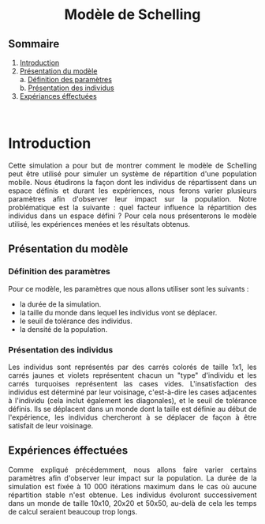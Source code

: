 <center><h1> Modèle de Schelling </h1></center>

## Sommaire
1. [Introduction](#introduction)
2. [Présentation du modèle](#presenration-du-modele)  
   a. [Définition des paramètres](#definition-des-parametres)  
   b. [Présentation des individus](#presentation-des-individus)  
3. [Expériances éffectuées](#experiences-effectuees)

&nbsp;  

# Introduction  <a name="introduction"></a>

<div style="text-align: justify">
Cette simulation a pour but de montrer comment le modèle de Schelling peut être utilisé pour simuler un système de répartition d'une population mobile.
Nous étudirons la façon dont les individus de répartissent dans un espace définis et durant les expériences, nous ferons varier plusieurs paramètres
afin d'observer leur impact sur la population. Notre problématique est la suivante : quel facteur influence la répartition des individus dans un espace défini ?
Pour cela nous présenterons le modèle utilisé, les expériences menées et les résultats obtenus.
</div>

## Présentation du modèle  <a name="presenration-du-modele"></a>

### Définition des paramètres  <a name="definition-des-parametres"></a>

<div style="text-align: justify">
Pour ce modèle, les paramètres que nous allons utiliser sont les suivants :
<ul>
    <li> la durée de la simulation.  </li>  
    <li> la taille du monde dans lequel les individus vont se déplacer. </li>  
    <li> le seuil de tolérance des individus. </li>  
    <li> la densité de la population. </li>
</ul>
</div>

### Présentation des individus  <a name="presentation-des-individus"></a>

<div style="text-align: justify">
Les individus sont représentés par des carrés colorés de taille 1x1, les carrés jaunes et violets représentent chacun un "type" d'individu et les carrés turquoises 
représentent las cases vides. L'insatisfaction des individus est déterminé par leur voisinage, c'est-à-dire les cases adjacentes à l'individu (cela 
inclut également les diagonales), et le seuil de tolérance définis. Ils se déplacent dans un monde dont la taille est définie au début de l'expérience, 
les individus chercheront à se déplacer de façon à être satisfait de leur voisinage.
</div>

<div style="page-break-after: always;"></div>

## Expériences éffectuées  <a name="experiences-effectuees"></a>  

<div style="text-align: justify">
Comme expliqué précédemment, nous allons faire varier certains paramètres afin d'observer leur impact sur la population. La durée de la simulation est fixée à 10 000 itérations 
maximum dans le cas où aucune répartition stable n'est obtenue. Les individus évoluront successivement dans un monde de taille 10x10, 20x20 et 50x50, au-delà de cela les temps de calcul seraient
beaucoup trop longs. 
</div>